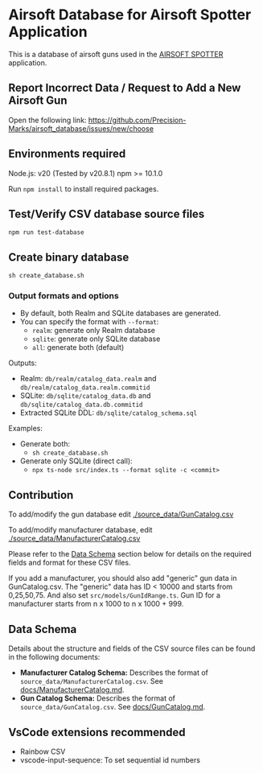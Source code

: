 # Airsoft Database for Airsoft Spotter Application

This is a database of airsoft guns used in the [AIRSOFT SPOTTER](https://precision-marks.com) application.

## Report Incorrect Data / Request to Add a New Airsoft Gun

Open the following link: 
https://github.com/Precision-Marks/airsoft_database/issues/new/choose

## Environments required

Node.js: v20 (Tested by v20.8.1)
npm >= 10.1.0

Run `npm install` to install required packages.

## Test/Verify CSV database source files

`npm run test-database`

## Create binary database

`sh create_database.sh`

### Output formats and options

- By default, both Realm and SQLite databases are generated.
- You can specify the format with `--format`:
  - `realm`: generate only Realm database
  - `sqlite`: generate only SQLite database
  - `all`: generate both (default)

Outputs:
- Realm: `db/realm/catalog_data.realm` and `db/realm/catalog_data.realm.commitid`
- SQLite: `db/sqlite/catalog_data.db` and `db/sqlite/catalog_data.db.commitid`
- Extracted SQLite DDL: `db/sqlite/catalog_schema.sql`

Examples:
- Generate both:
  - `sh create_database.sh`
- Generate only SQLite (direct call):
  - `npx ts-node src/index.ts --format sqlite -c <commit>`

## Contribution

To add/modify the gun database edit [./source_data/GunCatalog.csv](./source_data/GunCatalog.csv)

To add/modify manufacturer database, edit [./source_data/ManufacturerCatalog.csv](./source_data/ManufacturerCatalog.csv)

Please refer to the [Data Schema](#data-schema) section below for details on the required fields and format for these CSV files.

If you add a manufacturer, you should also add "generic" gun data in GunCatalog.csv. The "generic" data has ID &lt; 10000 and starts from 0,25,50,75.
And also set `src/models/GunIdRange.ts`. Gun ID for a manufacturer starts from n x 1000 to n x 1000 + 999.

## Data Schema

Details about the structure and fields of the CSV source files can be found in the following documents:

* **Manufacturer Catalog Schema:** Describes the format of `source_data/ManufacturerCatalog.csv`. See [docs/ManufacturerCatalog.md](./docs/ManufacturerCatalog.md).
* **Gun Catalog Schema:** Describes the format of `source_data/GunCatalog.csv`. See [docs/GunCatalog.md](./docs/GunCatalog.md).

## VsCode extensions recommended

* Rainbow CSV
* vscode-input-sequence: To set sequential id numbers
